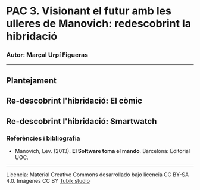 # PAC 3. Visionant el futur amb les ulleres de Manovich: redescobrint la hibridació 

### Autor: Marçal Urpí Figueras
------
## Plantejament




## Re-descobrint l'hibridació: El còmic





## Re-descobrint l'hibridació: Smartwatch




### Referències i bibliografia

* Manovich, Lev. (2013). **El Software toma el mando**. Barcelona: Editorial UOC. 


----

Licencia: Material Creative Commons desarrollado bajo licencia CC BY-SA 4.0. Imágenes CC BY [Tubik studio](https://blog.tubikstudio.com/how-to-create-original-flat-illustrations-designers-tips/) 
